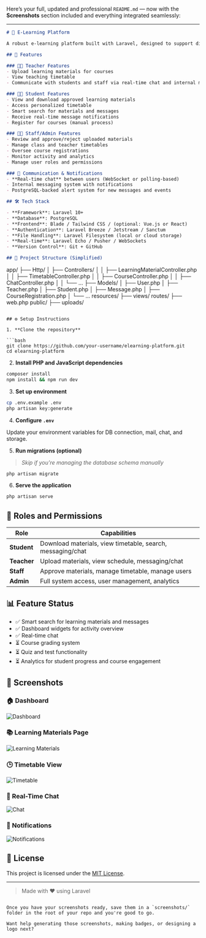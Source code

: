 Here’s your full, updated and professional `README.md` — now with the **Screenshots** section included and everything integrated seamlessly:

---

```markdown
# 📘 E-Learning Platform

A robust e-learning platform built with Laravel, designed to support digital education workflows for students, teachers, and staff. The system provides core functionalities such as course management, learning materials, timetabling, real-time chat, messaging, and more — making it suitable for schools, colleges, and training institutions.

## 🚀 Features

### 🧑‍🏫 Teacher Features
- Upload learning materials for courses
- View teaching timetable
- Communicate with students and staff via real-time chat and internal messaging

### 🧑‍🎓 Student Features
- View and download approved learning materials
- Access personalized timetable
- Smart search for materials and messages
- Receive real-time message notifications
- Register for courses (manual process)

### 🧑‍💼 Staff/Admin Features
- Review and approve/reject uploaded materials
- Manage class and teacher timetables
- Oversee course registrations
- Monitor activity and analytics
- Manage user roles and permissions

### 💬 Communication & Notifications
- **Real-time chat** between users (WebSocket or polling-based)
- Internal messaging system with notifications
- PostgreSQL-backed alert system for new messages and events

## 🛠 Tech Stack

- **Framework**: Laravel 10+
- **Database**: PostgreSQL
- **Frontend**: Blade / Tailwind CSS / (optional: Vue.js or React)
- **Authentication**: Laravel Breeze / Jetstream / Sanctum
- **File Handling**: Laravel Filesystem (local or cloud storage)
- **Real-time**: Laravel Echo / Pusher / WebSockets
- **Version Control**: Git + GitHub

## 📁 Project Structure (Simplified)

```
app/
├── Http/
│   ├── Controllers/
│   │   ├── LearningMaterialController.php
│   │   ├── TimetableController.php
│   │   ├── CourseController.php
│   │   ├── ChatController.php
│   │   └── ...
├── Models/
│   ├── User.php
│   ├── Teacher.php
│   ├── Student.php
│   ├── Message.php
│   ├── CourseRegistration.php
│   └── ...
resources/
├── views/
routes/
├── web.php
public/
├── uploads/
```

## ⚙️ Setup Instructions

1. **Clone the repository**

```bash
git clone https://github.com/your-username/elearning-platform.git
cd elearning-platform
```

2. **Install PHP and JavaScript dependencies**

```bash
composer install
npm install && npm run dev
```

3. **Set up environment**

```bash
cp .env.example .env
php artisan key:generate
```

4. **Configure `.env`**

Update your environment variables for DB connection, mail, chat, and storage.

5. **Run migrations (optional)**  
> _Skip if you're managing the database schema manually_

```bash
php artisan migrate
```

6. **Serve the application**

```bash
php artisan serve
```

## 🔐 Roles and Permissions

| Role    | Capabilities |
|---------|--------------|
| **Student** | Download materials, view timetable, search, messaging/chat |
| **Teacher** | Upload materials, view schedule, messaging/chat |
| **Staff**   | Approve materials, manage timetable, manage users |
| **Admin**   | Full system access, user management, analytics |

## 📊 Feature Status

- ✅ Smart search for learning materials and messages  
- ✅ Dashboard widgets for activity overview  
- ✅ Real-time chat  
- ⏳ Course grading system  
- ⏳ Quiz and test functionality  
- ⏳ Analytics for student progress and course engagement  

## 📸 Screenshots

### 🏠 Dashboard
![Dashboard](screenshots/dashboard.png)

### 📚 Learning Materials Page
![Learning Materials](screenshots/learning-materials.png)

### 🕒 Timetable View
![Timetable](screenshots/timetable.png)

### 💬 Real-Time Chat
![Chat](screenshots/chat.png)

### 🔔 Notifications
![Notifications](screenshots/notifications.png)

## 🧾 License

This project is licensed under the [MIT License](LICENSE).

---

> Made with ❤️ using Laravel
```

Once you have your screenshots ready, save them in a `screenshots/` folder in the root of your repo and you're good to go.

Want help generating those screenshots, making badges, or designing a logo next?
